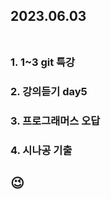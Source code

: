 ## 2023.06.03<br/><br/>

### 1. 1~3 git 특강
### 2. 강의듣기 day5

### 3. 프로그래머스 오답
### 4. 시나공 기출




## 😉
